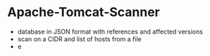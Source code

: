 # Apache-Tomcat-Scanner

 - database in JSON format with references and affected versions
 - scan on a CIDR and list of hosts from a file
 - e
